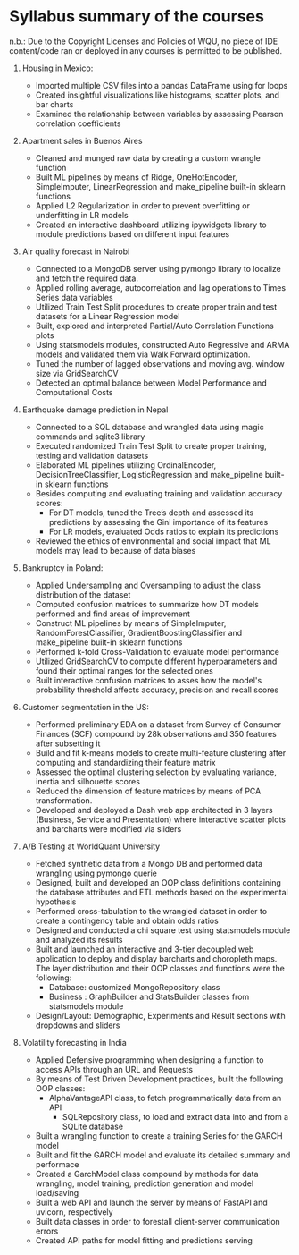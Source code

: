 # Syllabus summary of the courses

n.b.: Due to the Copyright Licenses and Policies of WQU, no piece of IDE content/code ran or deployed in any courses is permitted to be published.




1. Housing in Mexico:
   
   + Imported multiple CSV files into a pandas DataFrame using for loops
   + Created insightful visualizations like histograms, scatter plots, and bar charts
   + Examined the relationship between variables by assessing Pearson correlation coefficients

2. Apartment sales in Buenos Aires
   
   +	Cleaned and munged raw data by creating a custom wrangle function
   +	Built ML pipelines by means of Ridge, OneHotEncoder, SimpleImputer, LinearRegression and make_pipeline built-in sklearn functions
   +	Applied L2 Regularization in order to prevent overfitting or underfitting in LR models
   +	Created an interactive dashboard utilizing ipywidgets library to module predictions based on different input features

3. Air quality forecast in Nairobi 
	+ Connected to a MongoDB server using pymongo library to localize and fetch the required data.
	+ Applied rolling average, autocorrelation and lag operations to Times Series data variables
	+ Utilized Train Test Split procedures to create proper train and test datasets for a Linear Regression model
	+ Built, explored and interpreted Partial/Auto Correlation Functions plots
	+ Using statsmodels modules, constructed Auto Regressive and ARMA models and validated them via Walk Forward optimization.
	+ Tuned the number of lagged observations and moving avg. window size via GridSearchCV 
	+ Detected an optimal balance between Model Performance and Computational Costs

4. Earthquake damage prediction in Nepal
	+ Connected to a SQL database and wrangled data using magic commands and sqlite3 library
   + Executed randomized Train Test Split to create proper training, testing and validation datasets
	+ Elaborated ML pipelines utilizing OrdinalEncoder, DecisionTreeClassifier, LogisticRegression and make_pipeline built-in sklearn functions
	+ Besides computing and evaluating training and validation accuracy scores:
	   	+ For DT models, tuned the Tree’s depth and assessed its predictions by assessing the Gini importance of its features
	   	+ For LR models, evaluated Odds ratios to explain its predictions
	+ Reviewed the ethics of environmental and social impact that ML models may lead to because of data biases

5. Bankruptcy in Poland:
	+ Applied Undersampling and Oversampling to adjust the class distribution of the dataset
	+ Computed confusion matrices to summarize how DT models performed and find areas of improvement
	+ Construct ML pipelines by means of SimpleImputer, RandomForestClassifier, GradientBoostingClassifier and make_pipeline built-in sklearn functions
	+ Performed k-fold Cross-Validation to evaluate model performance
	+ Utilized GridSearchCV to compute different hyperparameters and found their optimal ranges for the selected ones
	+ Built interactive confusion matrices to asses how the model's probability threshold affects accuracy, precision and recall scores

6. Customer segmentation in the US:
	+ Performed preliminary EDA on a dataset from Survey of Consumer Finances (SCF) compound by 28k observations and 350 features after subsetting it
	+ Build and fit k-means models to create multi-feature clustering after computing and standardizing their feature matrix
	+ Assessed the optimal clustering selection by evaluating variance, inertia and silhouette scores
	+ Reduced the dimension of feature matrices by means of PCA transformation.
	+ Developed and deployed a Dash web app architected in 3 layers (Business, Service and Presentation) where interactive scatter plots and barcharts were modified via sliders

7. A/B Testing at WorldQuant University
	+ Fetched synthetic data from a Mongo DB and performed data wrangling using pymongo querie
	+ Designed, built and developed an OOP class definitions containing the database attributes and ETL methods based on the experimental hypothesis
	+ Performed cross-tabulation to the wrangled dataset in order to create a contingency table and obtain odds ratios
	+ Designed and conducted a chi square test using statsmodels module and analyzed its results
	+ Built and launched an interactive and 3-tier decoupled web application to deploy and display barcharts and choropleth maps. The layer distribution and their OOP classes and functions were the following:
	  + Database: customized MongoRepository class
	  + Business : GraphBuilder and StatsBuilder classes from statsmodels module
 	+ Design/Layout: Demographic, Experiments and Result sections with dropdowns and sliders

8. Volatility forecasting in India
	+ Applied Defensive programming when designing a function to access APIs through an URL and Requests
	+ By means of Test Driven Development practices, built the following OOP classes:
		 + AlphaVantageAPI class, to fetch programmatically data from an API 
	         + SQLRepository class, to load and extract data into and from a SQLite database 
	+ Built a wrangling function to create a training Series for the GARCH model
	+ Built and fit the GARCH model and evaluate its detailed summary and performace 
	+ Created a GarchModel class compound by methods for data wrangling, model training, prediction generation and model load/saving
	+ Built a web API and launch the server by means of FastAPI and uvicorn, respectively
	+ Built data classes in order to forestall client-server communication errors
	+ Created API paths for model fitting and predictions serving 
